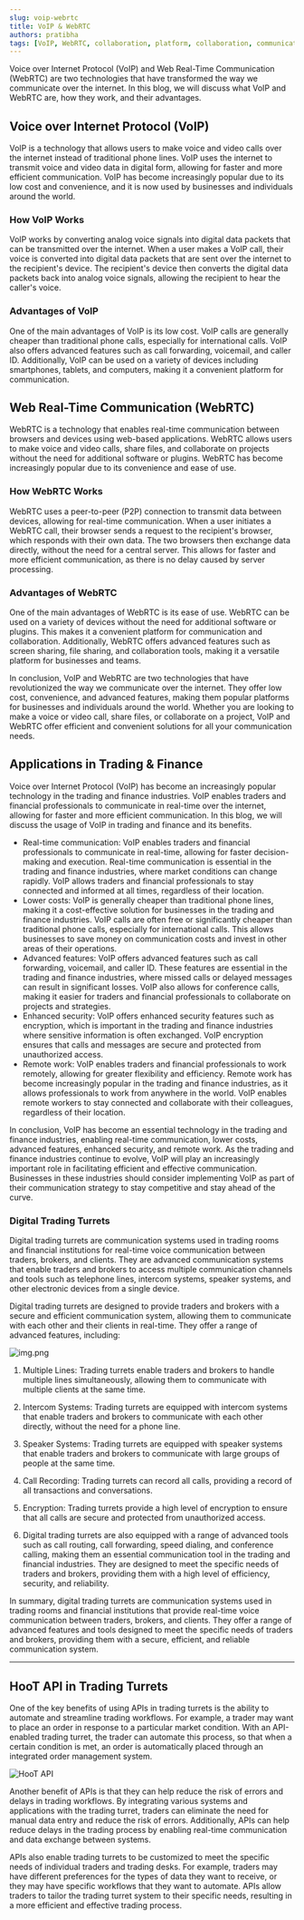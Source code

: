 ```yaml
---
slug: voip-webrtc
title: VoIP & WebRTC
authors: pratibha
tags: [VoIP, WebRTC, collaboration, platform, collaboration, communication, api, Trading communication system, intercom system, voice over IP (VOIP), cloud collaboration software, AI powered, robust communication]
---
```


Voice over Internet Protocol (VoIP) and Web Real-Time Communication (WebRTC) are two technologies that have transformed the way we communicate over the internet. In this blog, we will discuss what VoIP and WebRTC are, how they work, and their advantages.

## Voice over Internet Protocol (VoIP)
VoIP is a technology that allows users to make voice and video calls over the internet instead of traditional phone lines. VoIP uses the internet to transmit voice and video data in digital form, allowing for faster and more efficient communication. VoIP has become increasingly popular due to its low cost and convenience, and it is now used by businesses and individuals around the world.

### How VoIP Works
VoIP works by converting analog voice signals into digital data packets that can be transmitted over the internet. When a user makes a VoIP call, their voice is converted into digital data packets that are sent over the internet to the recipient's device. The recipient's device then converts the digital data packets back into analog voice signals, allowing the recipient to hear the caller's voice.

### Advantages of VoIP
One of the main advantages of VoIP is its low cost. VoIP calls are generally cheaper than traditional phone calls, especially for international calls. VoIP also offers advanced features such as call forwarding, voicemail, and caller ID. Additionally, VoIP can be used on a variety of devices including smartphones, tablets, and computers, making it a convenient platform for communication.

## Web Real-Time Communication (WebRTC)
WebRTC is a technology that enables real-time communication between browsers and devices using web-based applications. WebRTC allows users to make voice and video calls, share files, and collaborate on projects without the need for additional software or plugins. WebRTC has become increasingly popular due to its convenience and ease of use.

### How WebRTC Works
WebRTC uses a peer-to-peer (P2P) connection to transmit data between devices, allowing for real-time communication. When a user initiates a WebRTC call, their browser sends a request to the recipient's browser, which responds with their own data. The two browsers then exchange data directly, without the need for a central server. This allows for faster and more efficient communication, as there is no delay caused by server processing.

### Advantages of WebRTC
One of the main advantages of WebRTC is its ease of use. WebRTC can be used on a variety of devices without the need for additional software or plugins. This makes it a convenient platform for communication and collaboration. Additionally, WebRTC offers advanced features such as screen sharing, file sharing, and collaboration tools, making it a versatile platform for businesses and teams.

In conclusion, VoIP and WebRTC are two technologies that have revolutionized the way we communicate over the internet. They offer low cost, convenience, and advanced features, making them popular platforms for businesses and individuals around the world. Whether you are looking to make a voice or video call, share files, or collaborate on a project, VoIP and WebRTC offer efficient and convenient solutions for all your communication needs.

## Applications in Trading & Finance

Voice over Internet Protocol (VoIP) has become an increasingly popular technology in the trading and finance industries. VoIP enables traders and financial professionals to communicate in real-time over the internet, allowing for faster and more efficient communication. In this blog, we will discuss the usage of VoIP in trading and finance and its benefits.

- Real-time communication: VoIP enables traders and financial professionals to communicate in real-time, allowing for faster decision-making and execution. Real-time communication is essential in the trading and finance industries, where market conditions can change rapidly. VoIP allows traders and financial professionals to stay connected and informed at all times, regardless of their location.
- Lower costs: VoIP is generally cheaper than traditional phone lines, making it a cost-effective solution for businesses in the trading and finance industries. VoIP calls are often free or significantly cheaper than traditional phone calls, especially for international calls. This allows businesses to save money on communication costs and invest in other areas of their operations.
- Advanced features: VoIP offers advanced features such as call forwarding, voicemail, and caller ID. These features are essential in the trading and finance industries, where missed calls or delayed messages can result in significant losses. VoIP also allows for conference calls, making it easier for traders and financial professionals to collaborate on projects and strategies.
- Enhanced security: VoIP offers enhanced security features such as encryption, which is important in the trading and finance industries where sensitive information is often exchanged. VoIP encryption ensures that calls and messages are secure and protected from unauthorized access.
- Remote work: VoIP enables traders and financial professionals to work remotely, allowing for greater flexibility and efficiency. Remote work has become increasingly popular in the trading and finance industries, as it allows professionals to work from anywhere in the world. VoIP enables remote workers to stay connected and collaborate with their colleagues, regardless of their location.

In conclusion, VoIP has become an essential technology in the trading and finance industries, enabling real-time communication, lower costs, advanced features, enhanced security, and remote work. As the trading and finance industries continue to evolve, VoIP will play an increasingly important role in facilitating efficient and effective communication. Businesses in these industries should consider implementing VoIP as part of their communication strategy to stay competitive and stay ahead of the curve.

### Digital Trading Turrets

Digital trading turrets are communication systems used in trading rooms and financial institutions for real-time voice communication between traders, brokers, and clients. They are advanced communication systems that enable traders and brokers to access multiple communication channels and tools such as telephone lines, intercom systems, speaker systems, and other electronic devices from a single device.

Digital trading turrets are designed to provide traders and brokers with a secure and efficient communication system, allowing them to communicate with each other and their clients in real-time. They offer a range of advanced features, including:

![img.png](2023-03-05-voip-and-webrtc/img.png)

1. Multiple Lines: Trading turrets enable traders and brokers to handle multiple lines simultaneously, allowing them to communicate with multiple clients at the same time.

2. Intercom Systems: Trading turrets are equipped with intercom systems that enable traders and brokers to communicate with each other directly, without the need for a phone line.

3. Speaker Systems: Trading turrets are equipped with speaker systems that enable traders and brokers to communicate with large groups of people at the same time.

4. Call Recording: Trading turrets can record all calls, providing a record of all transactions and conversations.

5. Encryption: Trading turrets provide a high level of encryption to ensure that all calls are secure and protected from unauthorized access.

6. Digital trading turrets are also equipped with a range of advanced tools such as call routing, call forwarding, speed dialing, and conference calling, making them an essential communication tool in the trading and financial industries. They are designed to meet the specific needs of traders and brokers, providing them with a high level of efficiency, security, and reliability.

In summary, digital trading turrets are communication systems used in trading rooms and financial institutions that provide real-time voice communication between traders, brokers, and clients. They offer a range of advanced features and tools designed to meet the specific needs of traders and brokers, providing them with a secure, efficient, and reliable communication system.

---
## HooT API in Trading Turrets

One of the key benefits of using APIs in trading turrets is the ability to automate and streamline trading workflows. For example, a trader may want to place an order in response to a particular market condition. With an API-enabled trading turret, the trader can automate this process, so that when a certain condition is met, an order is automatically placed through an integrated order management system.

![HooT API](2023-03-05-voip-and-webrtc/img_1.png)

Another benefit of APIs is that they can help reduce the risk of errors and delays in trading workflows. By integrating various systems and applications with the trading turret, traders can eliminate the need for manual data entry and reduce the risk of errors. Additionally, APIs can help reduce delays in the trading process by enabling real-time communication and data exchange between systems.

APIs also enable trading turrets to be customized to meet the specific needs of individual traders and trading desks. For example, traders may have different preferences for the types of data they want to receive, or they may have specific workflows that they want to automate. APIs allow traders to tailor the trading turret system to their specific needs, resulting in a more efficient and effective trading process.